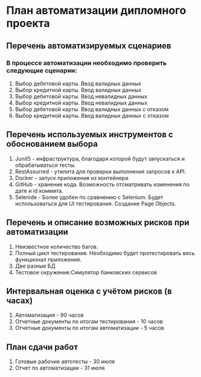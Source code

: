 # План автоматизации дипломного проекта

## **Перечень автоматизируемых сценариев**

### В процессе автоматизации необходимо проверить следующие сценарии:


1. Выбор дебетовой карты. Ввод валидных данных
1. Выбор кредитной карты. Ввод валидных данных
1. Выбор дебетовой карты. Ввод невалидных данных 
1. Выбор кредитной карты. Ввод невалидных данных
1. Выбор дебетовой карты. Ввод валидных данных с отказом
1. Выбор кредитной карты. Ввод валидных данных с отказом


## **Перечень используемых инструментов с обоснованием выбора**

1. Junit5 - инфраструктура, благодаря которой будут запускаться и обрабатываться тесты.
1. RestAssurred - утилита для проверки выполнения запросов к API.
1. Docker - запуск приложения из контейнера.
1. GitHub - хранение кода. Возможность отсматривать изменения по дате и id коммита.
1. Selenide - Более удобен по сравнению с Selenium. Будет использоваться для UI тестирования. Создание Page Objects.



## **Перечень и описание возможных рисков при автоматизации**

1. Неизвестное количество багов.
1. Полный цикл тестирования. Необходимо будет протестировать весь функционал приложения.
1. Две разные БД
1. Тестовое окружение:Симулятор банковских сервисов

## **Интервальная оценка с учётом рисков (в часах)**

1. Автоматизация - 90 часов
1. Отчетные документы по итогам тестирования - 10 часов
1. Отчетные документы по итогам автоматизации - 5 часов

## **План сдачи работ**

1. Готовые рабочие автотесты - 30 июля
1. Отчет по автоматизации - 31 июля